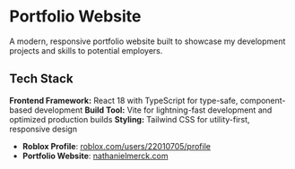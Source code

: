 # Portfolio Website

A modern, responsive portfolio website built to showcase my development projects and skills to potential employers. 

## Tech Stack

**Frontend Framework:** React 18 with TypeScript for type-safe, component-based development
**Build Tool:** Vite for lightning-fast development and optimized production builds
**Styling:** Tailwind CSS for utility-first, responsive design


- **Roblox Profile**: [roblox.com/users/22010705/profile](https://www.roblox.com/users/22010705/profile)
- **Portfolio Website**: [nathanielmerck.com](https://nathanielmerck.com)

